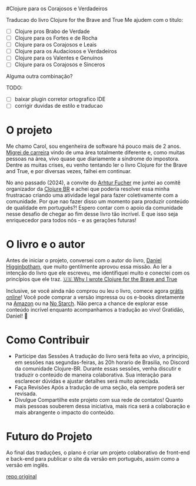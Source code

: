 #Clojure para os Corajosos e Verdadeiros

Traducao do livro Clojure for the Brave and True
Me ajudem com o titulo:

- [ ] Clojure pros Brabo de Verdade
- [ ] Clojure para os Fortes e de Rocha
- [ ] Clojure para os Corajosos e Leais
- [ ] Clojure para os Audaciosos e Verdadeiros
- [ ] Clojure para os Valentes e Genuínos
- [ ] Clojure para os Corajosos e Sinceros

Alguma outra combinação?

TODO:

- [ ] baixar plugin corretor ortografico IDE
- [ ] corrigir duvidas de estilo e traducao

# O projeto

Me chamo Carol, sou engenheira de software há pouco mais de 2 anos. [Migrei de carreira](https://www.youtube.com/watch?v=vF2PPVPYf4k) vindo de uma área totalmente diferente e, como muitas pessoas na área, vivo quase que diariamente a síndrome do impostora. Dentre as muitas crises, eu venho tentando ler o livro Clojure for the Brave and True, e por diversas vezes, falhei em continuar. 

No ano passado (2024), a convite do [Arhtur Fucher](https://www.linkedin.com/in/arthur-fucher/) me juntei ao comitê organizador da [Clojure BR](https://discord.gg/FaNxsztw) e achei que poderia resolver essa minha frustracao criando uma atividade legal para fazer coletivamente com a comunidade. Por que nao fazer disso um momento para produzir conteúdo de qualidade em português?! Espero contar com o apoio da comunidade nesse desafio de chegar ao fim desse livro tão incrível. E que isso seja enriquecedor para todos nós - e as gerações futuras!

# O livro e o autor 
Antes de iniciar o projeto, conversei com o autor do livro, [Daniel Higginbotham](https://www.linkedin.com/in/danielhigginbotham/), que muito gentilmente aprovou essa missão. 
Ao ler a intenção do livro que ele escreveu, me identifiquei muito e conectei com os princípios que ele traz. 
[🇺🇸 Why I wrote Clojure for the Brave and True](https://www.flyingmachinestudios.com/essays/how-come-book/)

Inclusive, se você ainda não comprou ou leu o livro, comece agora [grátis online](https://www.braveclojure.com/foreword/)! Você pode comprar a versão impressa ou os e-books diretamente na [Amazon](https://www.amazon.com/Clojure-Brave-True-Ultimate-Programmer/dp/1593275919?ie=UTF8&linkCode=sl1&tag=braveclojure-20&linkId=e3c6527befc02cce112deb5b8fbc3774) ou na [No Starch](https://nostarch.com/clojure). 
Não perca a chance de explorar esse conteúdo incrível enquanto acompanhamos a tradução ao vivo!
Gratidão, Daniel! 💚 

# Como Contribuir
- Participe das Sessões
A tradução do livro será feita ao vivo, a principio, em sessões nas segundas-feiras, às 20h horario de Brasilia, no Discord da comunidade Clojure-BR. 
Durante essas sessões, venha discutir e traduzir o conteúdo de maneira colaborativa. Sua interação para esclarecer dúvidas e ajustar detalhes será muito apreciada.
- Faça Revisões
 Após a tradução de uma seção, ela sempre poderá ser revisada.
-  Divulgue
Compartilhe este projeto com sua rede de contatos! Quanto mais pessoas souberem dessa iniciativa, mais rica será a colaboração e mais abrangente o impacto do conteúdo.

# Futuro do Projeto
Ao final das traduções, o plano é criar um projeto colaborativo de front-end e back-end para publicar o site da versão em português, assim como a versão em inglês.

[repo original](https://github.dev/flyingmachine/brave-clojure-web)